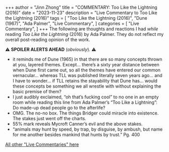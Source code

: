 +++
author = "Jinn Zhong"
title = "COMMENTARY: Too Like the Lightning (2016)"
date = "2023-11-23"
description = "Live Commentary to Too Like the Lightning (2016)"
tags = [
    "Too Like the Lightning (2016)",
    "Dune (1967)",
    "Ada Palmer",
    "Live Commentary",
]
categories = [
    "Live Commentary",
]
+++
The following are thoughts and reactions I had _while_ reading _Too Like the Lightning_ (2016) by Ada Palmer. They do not reflect my overall post-reading opinion of the work. 

:warning: **SPOILER ALERTS AHEAD** (_obviously_). :warning:

* it reminds me of Dune (1965) in that there are so many concepts thrown at you, layered themes. Except… there’s a sixty year distance between when Dune first came out, so all the themes have entered our common vernacular… whereas TLL was published literally seven years ago… and I have to wonder… if TLL retains the stayability that Dune has… would these concepts be something we all wrestle with without explaining the basic premise of them?
* I just audibly exclaimed, “oh that’s fucking cool” to no one in an empty room while reading this line from Ada Palmer’s “Too Like a Lightning”: Do made-up dead people go to the afterlife?
* OMG. The no-no box. The things Bridger could miracle into existence. The stakes just went off the charts.
* 55% mark reveals Mycroft Canner’s evil and the above stakes.
* “animals may hunt by speed, by trap, by disguise, by ambush, but name for me another besides mankind that hunts by trust.” Pg. 400

[All other "Live Commentaries" here](https://journal.jinnzhong.com/categories/live-commentary/)
